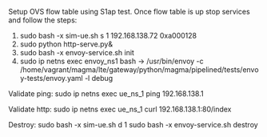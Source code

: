 Setup OVS flow table using S1ap test. Once flow table is up stop services and follow the steps:

1. sudo bash -x sim-ue.sh  s 1 192.168.138.72 0xa000128
2. sudo python http-serve.py&
3. sudo bash -x envoy-service.sh init
4. sudo ip netns exec envoy_ns1 bash
   -> /usr/bin/envoy -c /home/vagrant/magma/lte/gateway/python/magma/pipelined/tests/envoy-tests/envoy.yaml  -l debug

Validate ping:
sudo ip netns exec ue_ns_1 ping 192.168.138.1

Validate http:
sudo ip netns exec ue_ns_1 curl   192.168.138.1:80/index

Destroy:
sudo bash -x sim-ue.sh  d 1
sudo bash -x envoy-service.sh destroy
